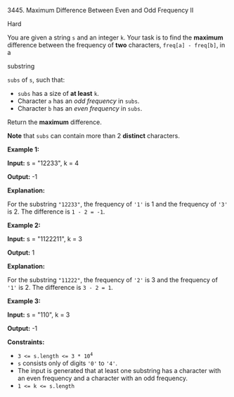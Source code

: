 3445\. Maximum Difference Between Even and Odd Frequency II

Hard

You are given a string `s` and an integer `k`. Your task is to find the **maximum** difference between the frequency of **two** characters, `freq[a] - freq[b]`, in a

substring

`subs` of `s`, such that:

*   `subs` has a size of **at least** `k`.
*   Character `a` has an _odd frequency_ in `subs`.
*   Character `b` has an _even frequency_ in `subs`.

Return the **maximum** difference.

**Note** that `subs` can contain more than 2 **distinct** characters.

**Example 1:**

**Input:** s = "12233", k = 4

**Output:** \-1

**Explanation:**

For the substring `"12233"`, the frequency of `'1'` is 1 and the frequency of `'3'` is 2. The difference is `1 - 2 = -1`.

**Example 2:**

**Input:** s = "1122211", k = 3

**Output:** 1

**Explanation:**

For the substring `"11222"`, the frequency of `'2'` is 3 and the frequency of `'1'` is 2. The difference is `3 - 2 = 1`.

**Example 3:**

**Input:** s = "110", k = 3

**Output:** \-1

**Constraints:**

*   <code>3 <= s.length <= 3 * 10<sup>4</sup></code>
*   `s` consists only of digits `'0'` to `'4'`.
*   The input is generated that at least one substring has a character with an even frequency and a character with an odd frequency.
*   `1 <= k <= s.length`